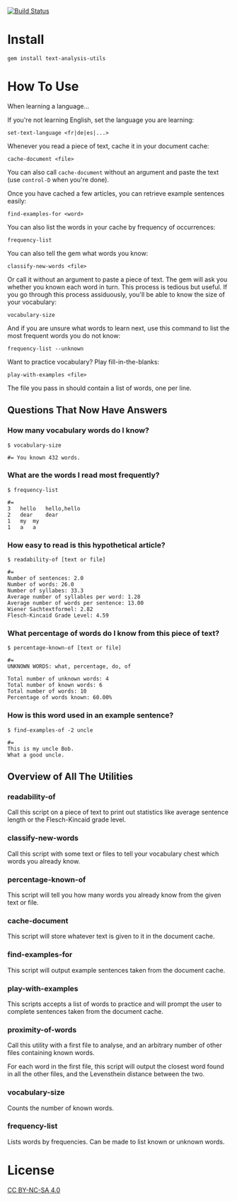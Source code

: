 [![Build Status](https://travis-ci.org/matstc/text-analysis-utils.png?branch=master)](https://travis-ci.org/matstc/text-analysis-utils)

# Install
    gem install text-analysis-utils

# How To Use
When learning a language...

If you're not learning English, set the language you are learning:

    set-text-language <fr|de|es|...>

Whenever you read a piece of text, cache it in your document cache:

    cache-document <file>

You can also call `cache-document` without an argument and paste the text (use `control-D` when you're done).

Once you have cached a few articles, you can retrieve example sentences easily:

    find-examples-for <word>

You can also list the words in your cache by frequency of occurrences:

    frequency-list

You can also tell the gem what words you know:

    classify-new-words <file>

Or call it without an argument to paste a piece of text. The gem will ask you whether you known each word in turn. This process is tedious but useful. If you go through this process assiduously, you'll be able to know the size of your vocabulary:

    vocabulary-size

And if you are unsure what words to learn next, use this command to list the most frequent words you do not know:

    frequency-list --unknown

Want to practice vocabulary? Play fill-in-the-blanks:

    play-with-examples <file>

The file you pass in should contain a list of words, one per line.

## Questions That Now Have Answers

### How many vocabulary words do I know?

    $ vocabulary-size

    #= You known 432 words.

### What are the words I read most frequently?

    $ frequency-list

    #=
    3	hello	hello,hello
    2	dear	dear
    1	my	my
    1	a	a

### How easy to read is this hypothetical article?

    $ readability-of [text or file]

    #=
    Number of sentences: 2.0
    Number of words: 26.0
    Number of syllabes: 33.3
    Average number of syllables per word: 1.28
    Average number of words per sentence: 13.00
    Wiener Sachtextformel: 2.82
    Flesch-Kincaid Grade Level: 4.59

### What percentage of words do I know from this piece of text?

    $ percentage-known-of [text or file]

    #=
    UNKNOWN WORDS: what, percentage, do, of

    Total number of unknown words: 4
    Total number of known words: 6
    Total number of words: 10
    Percentage of words known: 60.00%

### How is this word used in an example sentence?

    $ find-examples-of -2 uncle

    #=
    This is my uncle Bob.
    What a good uncle.

## Overview of All The Utilities

### readability-of
Call this script on a piece of text to print out statistics like average sentence length or the Flesch-Kincaid grade level.

### classify-new-words
Call this script with some text or files to tell your vocabulary chest which words you already know.

### percentage-known-of
This script will tell you how many words you already know from the given text or file.

### cache-document
This script will store whatever text is given to it in the document cache.

### find-examples-for
This script will output example sentences taken from the document cache.

### play-with-examples
This scripts accepts a list of words to practice and will prompt the user to complete sentences taken from the document cache.

### proximity-of-words
Call this utility with a first file to analyse, and an arbitrary number of other files containing known words.

For each word in the first file, this script will output the closest word found in all the other files, and the Levensthein distance between the two.

### vocabulary-size
Counts the number of known words.

### frequency-list
Lists words by frequencies. Can be made to list known or unknown words.

# License
[CC BY-NC-SA 4.0](http://creativecommons.org/licenses/by-nc-sa/4.0/)
